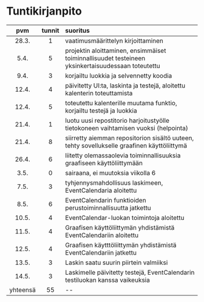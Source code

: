 # Tuntikirjanpito

| pvm | tunnit | suoritus |
| :--:|:------:| :-------|
|28.3.| 1 | vaatimusmäärittelyn kirjoittaminen|
|5.4. | 5 | projektin aloittaminen, ensimmäiset toiminnallisuudet testeineen yksinkertaisuudessaan toteutettu|
|9.4. | 3 | korjailtu luokkia ja selvennetty koodia|
|12.4.| 4 | päivitetty UI:ta, laskinta ja testejä, aloitettu kalenterin toteuttamista|
|12.4.| 5 | toteutettu kalenterille muutama funktio, korjailtu testejä ja luokkia|
|21.4.| 1 | luotu uusi repostitorio harjoitustyölle tietokoneen vaihtamisen vuoksi (helpointa)|
|21.4.| 8 | siirretty aiemman repositorion sisältö uuteen, tehty sovellukselle graafinen käyttöliittymä|
|26.4.| 6 | liitetty olemassaolevia toiminnallisuuksia graafiseen käyttöliittymään|
|3.5. | 0 | sairaana, ei muutoksia viikolla 6|
|7.5. | 3 | tyhjennysmahdollisuus laskimeen, EventCalendaria aloitettu|
|8.5. | 6 | EventCalendarin funktioiden perustoiminnallisuutta jatkettu|
|10.5.| 4 | EventCalendar-luokan toimintoja aloitettu|
|11.5.| 4 | Graafisen käyttöliittymän yhdistämistä EventCalendariin aloitettu|
|12.5.| 4 | Graafisen käytttöliittymän yhdistämistä EventCalendariin jatkettu|
|13.5.| 3 | Laskin saatu suurin piirtein valmiiksi|
|14.5.| 3 | Laskimelle päivitetty testejä, EventCalendarin testiluokan kanssa vaikeuksia|
|yhteensä| 55 | --|
